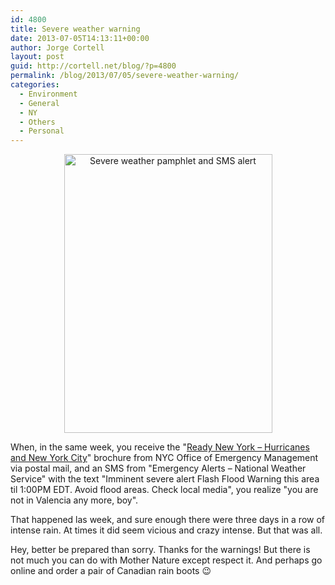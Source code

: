 ```yaml
---
id: 4800
title: Severe weather warning
date: 2013-07-05T14:13:11+00:00
author: Jorge Cortell
layout: post
guid: http://cortell.net/blog/?p=4800
permalink: /blog/2013/07/05/severe-weather-warning/
categories:
  - Environment
  - General
  - NY
  - Others
  - Personal
---
```

<p style="text-align: center">
  <img class="aligncenter" alt="Severe weather pamphlet and SMS alert" src="https://lh3.googleusercontent.com/-tsqFBl4r6a0/UdcJsmMb0II/AAAAAAAAM_U/vPbAQH5DgdE/w476-h637-no/IMG_2862.JPG" width="333" height="446" />
</p>

<p style="text-align: left">
  When, in the same week, you receive the "<a title="http://www.nyc.gov/html/oem/html/get_prepared/ready.shtml" href="http://www.nyc.gov/html/oem/html/get_prepared/ready.shtml" target="_blank">Ready New York – Hurricanes and New York City</a>" brochure from NYC Office of Emergency Management via postal mail, and an SMS from "Emergency Alerts – National Weather Service" with the text "Imminent severe alert Flash Flood Warning this area til 1:00PM EDT. Avoid flood areas. Check local media", you realize "you are not in Valencia any more, boy".
</p>

<p style="text-align: left">
  That happened las week, and sure enough there were three days in a row of intense rain. At times it did seem vicious and crazy intense. But that was all. 
</p>

<p style="text-align: left">
  Hey, better be prepared than sorry. Thanks for the warnings! But there is not much you can do with Mother Nature except respect it. And perhaps go online and order a pair of Canadian rain boots 😉
</p>
